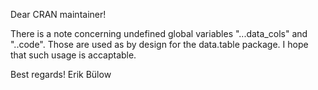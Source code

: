 Dear CRAN maintainer!

There is a note concerning undefined global variables "...data_cols" and "..code". Those are used as by design for the data.table package.
I hope that such usage is accaptable.

Best regards!
Erik Bülow